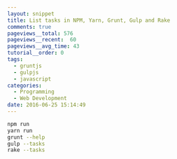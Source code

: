```yaml
---
layout: snippet
title: List tasks in NPM, Yarn, Grunt, Gulp and Rake
comments: true
pageviews__total: 576
pageviews__recent:  60
pageviews__avg_time: 43
tutorial__order: 0
tags:
  - gruntjs
  - gulpjs
  - javascript
categories:
  - Programming
  - Web Development
date: 2016-06-25 15:14:49
---
```


```bash
npm run
yarn run
grunt --help
gulp --tasks
rake --tasks
```
